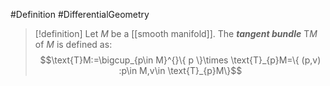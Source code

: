 #Definition #DifferentialGeometry 

> [!definition]
> Let $M$ be a [[smooth manifold]]. The ***tangent bundle*** $\text{T}M$ of $M$ is defined as: $$\text{T}M:=\bigcup_{p\in M}^{}\{ p \}\times \text{T}_{p}M=\{ (p,v) :p\in M,v\in \text{T}_{p}M\}$$